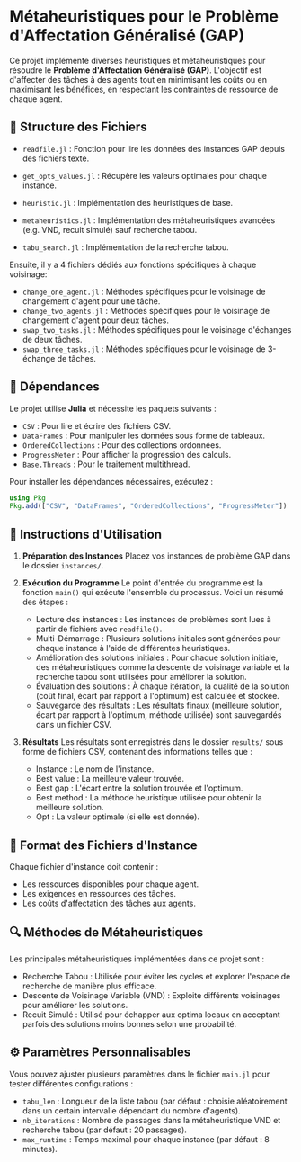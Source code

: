 # Métaheuristiques pour le Problème d'Affectation Généralisé (GAP)

Ce projet implémente diverses heuristiques et métaheuristiques pour résoudre le **Problème d'Affectation Généralisé (GAP)**. L'objectif est d'affecter des tâches à des agents tout en minimisant les coûts ou en maximisant les bénéfices, en respectant les contraintes de ressource de chaque agent.

## 📂 Structure des Fichiers

- `readfile.jl` : Fonction pour lire les données des instances GAP depuis des fichiers texte.
- `get_opts_values.jl` : Récupère les valeurs optimales pour chaque instance.

- `heuristic.jl` : Implémentation des heuristiques de base.
- `metaheuristics.jl` : Implémentation des métaheuristiques avancées (e.g. VND, recuit simulé) sauf recherche tabou.
- `tabu_search.jl` : Implémentation de la recherche tabou.
  
Ensuite, il y a 4 fichiers dédiés aux fonctions spécifiques à chaque voisinage: 
- `change_one_agent.jl` : Méthodes spécifiques pour le voisinage de changement d'agent pour une tâche.
- `change_two_agents.jl` : Méthodes spécifiques pour le voisinage de changement d'agent pour deux tâches.
- `swap_two_tasks.jl` : Méthodes spécifiques pour le voisinage d'échanges de deux tâches.
- `swap_three_tasks.jl` : Méthodes spécifiques pour le voisinage de 3-échange de tâches.
  


## 🚀 Dépendances

Le projet utilise **Julia** et nécessite les paquets suivants :
- `CSV` : Pour lire et écrire des fichiers CSV.
- `DataFrames` : Pour manipuler les données sous forme de tableaux.
- `OrderedCollections` : Pour des collections ordonnées.
- `ProgressMeter` : Pour afficher la progression des calculs.
- `Base.Threads` : Pour le traitement multithread.

Pour installer les dépendances nécessaires, exécutez :
```julia
using Pkg
Pkg.add(["CSV", "DataFrames", "OrderedCollections", "ProgressMeter"])
```


## 📖 Instructions d'Utilisation

1. **Préparation des Instances** Placez vos instances de problème GAP dans le dossier `instances/`.
 
2. **Exécution du Programme** Le point d'entrée du programme est la fonction `main()` qui exécute l'ensemble du processus. Voici un résumé des étapes :
    - Lecture des instances : Les instances de problèmes sont lues à partir de fichiers avec `readfile()`.
    - Multi-Démarrage : Plusieurs solutions initiales sont générées pour chaque instance à l'aide de différentes heuristiques.
    - Amélioration des solutions initiales : Pour chaque solution initiale, des métaheuristiques comme la descente de voisinage variable et la recherche tabou sont utilisées pour améliorer la solution.
    - Évaluation des solutions : À chaque itération, la qualité de la solution (coût final, écart par rapport à l'optimum) est calculée et stockée.
    - Sauvegarde des résultats : Les résultats finaux (meilleure solution, écart par rapport à l'optimum, méthode utilisée) sont sauvegardés dans un fichier CSV.
  
3. **Résultats**
Les résultats sont enregistrés dans le dossier `results/` sous forme de fichiers CSV, contenant des informations telles que :
    - Instance : Le nom de l'instance.
    - Best value : La meilleure valeur trouvée.
    - Best gap : L'écart entre la solution trouvée et l'optimum.
    - Best method : La méthode heuristique utilisée pour obtenir la meilleure solution.
    - Opt : La valeur optimale (si elle est donnée).

  
## 📜 Format des Fichiers d'Instance
Chaque fichier d'instance doit contenir :
- Les ressources disponibles pour chaque agent.
- Les exigences en ressources des tâches.
- Les coûts d'affectation des tâches aux agents.

## 🔍 Méthodes de Métaheuristiques
Les principales métaheuristiques implémentées dans ce projet sont :
- Recherche Tabou : Utilisée pour éviter les cycles et explorer l'espace de recherche de manière plus efficace.
- Descente de Voisinage Variable (VND) : Exploite différents voisinages pour améliorer les solutions.
- Recuit Simulé : Utilisé pour échapper aux optima locaux en acceptant parfois des solutions moins bonnes selon une probabilité.

## ⚙️ Paramètres Personnalisables
Vous pouvez ajuster plusieurs paramètres dans le fichier `main.jl` pour tester différentes configurations :

- `tabu_len` : Longueur de la liste tabou (par défaut : choisie aléatoirement dans un certain intervalle dépendant du nombre d'agents).
- `nb_iterations` : Nombre de passages dans la métaheuristique VND et recherche tabou (par défaut : 20 passages).
- `max_runtime` : Temps maximal pour chaque instance (par défaut : 8 minutes).

